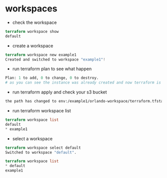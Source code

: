 # workspaces

- check the workspace
  
```terraform
terraform workspace show
default
```

- create a workspace

```terraform
terraform workspace new example1
Created and switched to workspace "example1"!
```

- run terraform plan to see what happen

```terraform
Plan: 1 to add, 0 to change, 0 to destroy.
# as you can see the instance was already created and now terraform is creating other for the workspace
```

- run terraform apply and check your s3 bucket
  
```bash
the path has changed to env:/example1/orlando-workspace/terraform.tfstate
```

- run terraform workspace list

```terraform
terraform workspace list
default
* example1
```

- select a workspace

```terraform
terraform workspace select default
Switched to workspace "default".

terraform workspace list
* default
example1
```
